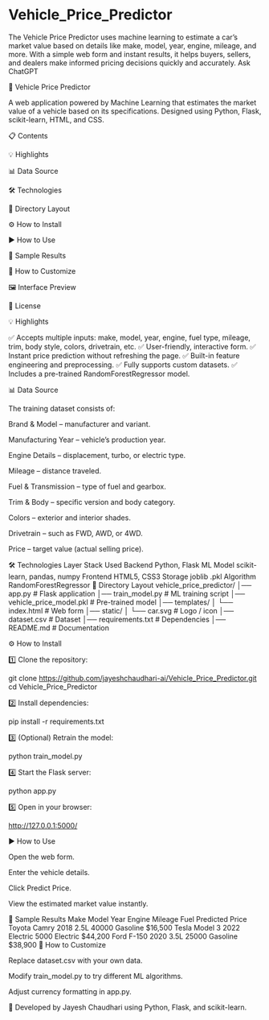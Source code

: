 # Vehicle_Price_Predictor
The Vehicle Price Predictor uses machine learning to estimate a car’s market value based on details like make, model, year, engine, mileage, and more. With a simple web form and instant results, it helps buyers, sellers, and dealers make informed pricing decisions quickly and accurately. Ask ChatGPT

🚗 Vehicle Price Predictor








A web application powered by Machine Learning that estimates the market value of a vehicle based on its specifications.
Designed using Python, Flask, scikit-learn, HTML, and CSS.

📋 Contents

💡 Highlights

📊 Data Source

🛠 Technologies

📂 Directory Layout

⚙ How to Install

▶ How to Use

📌 Sample Results

🎯 How to Customize

🖼 Interface Preview

📜 License

💡 Highlights

✅ Accepts multiple inputs: make, model, year, engine, fuel type, mileage, trim, body style, colors, drivetrain, etc.
✅ User-friendly, interactive form.
✅ Instant price prediction without refreshing the page.
✅ Built-in feature engineering and preprocessing.
✅ Fully supports custom datasets.
✅ Includes a pre-trained RandomForestRegressor model.

📊 Data Source

The training dataset consists of:

Brand & Model – manufacturer and variant.

Manufacturing Year – vehicle’s production year.

Engine Details – displacement, turbo, or electric type.

Mileage – distance traveled.

Fuel & Transmission – type of fuel and gearbox.

Trim & Body – specific version and body category.

Colors – exterior and interior shades.

Drivetrain – such as FWD, AWD, or 4WD.

Price – target value (actual selling price).

🛠 Technologies
Layer	Stack Used
Backend	Python, Flask
ML Model	scikit-learn, pandas, numpy
Frontend	HTML5, CSS3
Storage	joblib .pkl
Algorithm	RandomForestRegressor
📂 Directory Layout
vehicle_price_predictor/
│── app.py                # Flask application
│── train_model.py         # ML training script
│── vehicle_price_model.pkl # Pre-trained model
│── templates/
│    └── index.html        # Web form
│── static/
│    └── car.svg           # Logo / icon
│── dataset.csv            # Dataset
│── requirements.txt       # Dependencies
│── README.md              # Documentation

⚙ How to Install

1️⃣ Clone the repository:

git clone https://github.com/jayeshchaudhari-ai/Vehicle_Price_Predictor.git
cd Vehicle_Price_Predictor


2️⃣ Install dependencies:

pip install -r requirements.txt


3️⃣ (Optional) Retrain the model:

python train_model.py


4️⃣ Start the Flask server:

python app.py


5️⃣ Open in your browser:

http://127.0.0.1:5000/

▶ How to Use

Open the web form.

Enter the vehicle details.

Click Predict Price.

View the estimated market value instantly.

📌 Sample Results
Make	Model	Year	Engine	Mileage	Fuel	Predicted Price
Toyota	Camry	2018	2.5L	40000	Gasoline	$16,500
Tesla	Model 3	2022	Electric	5000	Electric	$44,200
Ford	F-150	2020	3.5L	25000	Gasoline	$38,900
🎯 How to Customize

Replace dataset.csv with your own data.

Modify train_model.py to try different ML algorithms.

Adjust currency formatting in app.py.

🙌 Developed by Jayesh Chaudhari using Python, Flask, and scikit-learn.
